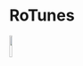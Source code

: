 # RoTunes

<img src="https://github.com/user-attachments/assets/e70456c3-0609-4320-85f5-4898e68ad040" data-canonical-src="https://github.com/user-attachments/assets/e70456c3-0609-4320-85f5-4898e68ad040" width="10%" />
